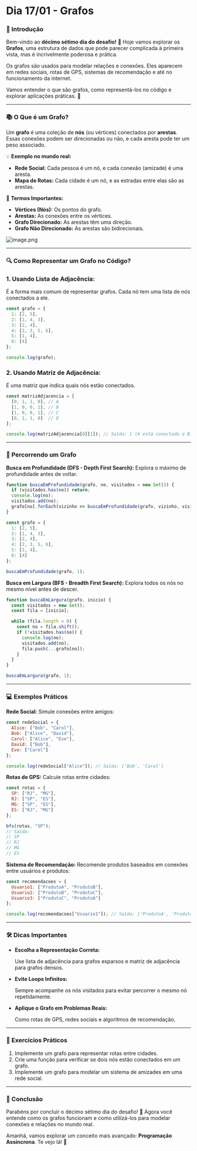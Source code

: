 # **Dia 17/01 - Grafos**

### **📌 Introdução**

Bem-vindo ao **décimo sétimo dia do desafio!** 🎉 Hoje vamos explorar os **Grafos**, uma estrutura de dados que pode parecer complicada à primeira vista, mas é incrivelmente poderosa e prática.

Os grafos são usados para modelar relações e conexões. Eles aparecem em redes sociais, rotas de GPS, sistemas de recomendação e até no funcionamento da internet.

Vamos entender o que são grafos, como representá-los no código e explorar aplicações práticas. 🚀

---

### **📚 O Que é um Grafo?**

Um **grafo** é uma coleção de **nós** (ou vértices) conectados por **arestas**. Essas conexões podem ser direcionadas ou não, e cada aresta pode ter um peso associado.

💡 **Exemplo no mundo real:**

- **Rede Social:** Cada pessoa é um nó, e cada conexão (amizade) é uma aresta.
- **Mapa de Rotas:** Cada cidade é um nó, e as estradas entre elas são as arestas.

📌 **Termos Importantes:**

- **Vértices (Nós):** Os pontos do grafo.
- **Arestas:** As conexões entre os vértices.
- **Grafo Direcionado:** As arestas têm uma direção.
- **Grafo Não Direcionado:** As arestas são bidirecionais.

![image.png](https://file.notion.so/f/f/f7feecbd-7058-4805-b782-5c71283c99cc/2c8c321c-f86f-4812-b7e9-ca9b72d7ee2d/image.png?table=block&id=17eb1e7d-a8f2-817d-b4f6-ed016e95c4f8&spaceId=f7feecbd-7058-4805-b782-5c71283c99cc&expirationTimestamp=1738396800000&signature=pDuabAwsmtEYt3cVtTLaNlD0j3pMWLIhIfRmlXDF-nA&downloadName=image.png)

---

### **🔍 Como Representar um Grafo no Código?**

### **1. Usando Lista de Adjacência:**

É a forma mais comum de representar grafos. Cada nó tem uma lista de nós conectados a ele.

```jsx
const grafo = {
  1: [2, 5],
  2: [1, 4, 3],
  3: [2, 4],
  4: [2, 3, 5, 6],
  5: [1, 4],
  6: [4]
};

console.log(grafo);
```

### **2. Usando Matriz de Adjacência:**

É uma matriz que indica quais nós estão conectados.

```jsx
const matrizAdjacencia = [
  [0, 1, 1, 0], // A
  [1, 0, 0, 1], // B
  [1, 0, 0, 1], // C
  [0, 1, 1, 0]  // D
];

console.log(matrizAdjacencia[0][1]); // Saída: 1 (A está conectado a B)
```

---

### **🔄 Percorrendo um Grafo**

**Busca em Profundidade (DFS - Depth First Search):**
Explora o máximo de profundidade antes de voltar.

```jsx
function buscaEmProfundidade(grafo, no, visitados = new Set()) {
  if (visitados.has(no)) return;
  console.log(no);
  visitados.add(no);
  grafo[no].forEach(vizinho => buscaEmProfundidade(grafo, vizinho, visitados));
}

const grafo = {
  1: [2, 5],
  2: [1, 4, 3],
  3: [2, 4],
  4: [2, 3, 5, 6],
  5: [1, 4],
  6: [4]
};

buscaEmProfundidade(grafo, 1);
```

**Busca em Largura (BFS - Breadth First Search):**
Explora todos os nós no mesmo nível antes de descer.

```jsx
function buscaEmLargura(grafo, inicio) {
  const visitados = new Set();
  const fila = [inicio];

  while (fila.length > 0) {
    const no = fila.shift();
    if (!visitados.has(no)) {
      console.log(no);
      visitados.add(no);
      fila.push(...grafo[no]);
    }
  }
}

buscaEmLargura(grafo, 1);
```

---

### **💻 Exemplos Práticos**

**Rede Social:**
Simule conexões entre amigos:

```jsx
const redeSocial = {
  Alice: ["Bob", "Carol"],
  Bob: ["Alice", "David"],
  Carol: ["Alice", "Eve"],
  David: ["Bob"],
  Eve: ["Carol"]
};

console.log(redeSocial["Alice"]); // Saída: ['Bob', 'Carol']
```

**Rotas de GPS:**
Calcule rotas entre cidades:

```jsx
const rotas = {
  SP: ["RJ", "MG"],
  RJ: ["SP", "ES"],
  MG: ["SP", "ES"],
  ES: ["RJ", "MG"]
};

bfs(rotas, "SP");
// Saída:
// SP
// RJ
// MG
// ES
```

**Sistema de Recomendação:**
Recomende produtos baseados em conexões entre usuários e produtos:

```jsx
const recomendacoes = {
  Usuario1: ["ProdutoA", "ProdutoB"],
  Usuario2: ["ProdutoB", "ProdutoC"],
  Usuario3: ["ProdutoC", "ProdutoA"]
};

console.log(recomendacoes["Usuario1"]); // Saída: ['ProdutoA', 'ProdutoB']
```

---

### **🛠️ Dicas Importantes**

- **Escolha a Representação Correta:**
    
    Use lista de adjacência para grafos esparsos e matriz de adjacência para grafos densos.
    
- **Evite Loops Infinitos:**
    
    Sempre acompanhe os nós visitados para evitar percorrer o mesmo nó repetidamente.
    
- **Aplique o Grafo em Problemas Reais:**
    
    Como rotas de GPS, redes sociais e algoritmos de recomendação.
    

---

### **🎯 Exercícios Práticos**

1. Implemente um grafo para representar rotas entre cidades.
2. Crie uma função para verificar se dois nós estão conectados em um grafo.
3. Implemente um grafo para modelar um sistema de amizades em uma rede social.

---

### **🚀 Conclusão**

Parabéns por concluir o décimo sétimo dia do desafio! 🎉 Agora você entende como os grafos funcionam e como utilizá-los para modelar conexões e relações no mundo real.

Amanhã, vamos explorar um conceito mais avançado: **Programação Assíncrona**. Te vejo lá! 👋
